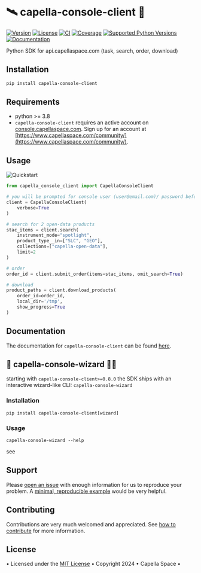 # 🛰️ capella-console-client 🐐

[![Version](https://img.shields.io/pypi/v/capella-console-client.svg)](https://pypi.org/project/capella-console-client/)
[![License](https://img.shields.io/pypi/l/capella-console-client.svg)](#)
[![CI](https://github.com/capellaspace/console-client/workflows/CI/badge.svg)](#)
[![Coverage](https://coveralls.io/repos/github/capellaspace/console-client/badge.svg?branch=main)](https://coveralls.io/github/capellaspace/console-client)
[![Supported Python Versions](https://img.shields.io/pypi/pyversions/capella-console-client.svg)](https://pypi.org/project/capella-console-client/)
[![Documentation](https://readthedocs.org/projects/capella-console-client/badge/?version=main)](https://capella-console-client.readthedocs.io)

Python SDK for api.capellaspace.com (task, search, order, download)


## Installation

```bash
pip install capella-console-client
```

## Requirements

* python >= 3.8
* `capella-console-client` requires an active account on [console.capellaspace.com](https://console.capellaspace.com/). Sign up for an account at [https://www.capellaspace.com/community/](https://www.capellaspace.com/community/).


## Usage

![Quickstart](docs/images/quickstart.gif)

```python
from capella_console_client import CapellaConsoleClient

# you will be prompted for console user (user@email.com)/ password before authenticating
client = CapellaConsoleClient(
    verbose=True
)

# search for 2 open-data products
stac_items = client.search(
    instrument_mode="spotlight",
    product_type__in=["SLC", "GEO"],
    collections=["capella-open-data"],
    limit=2
)

# order
order_id = client.submit_order(items=stac_items, omit_search=True)

# download
product_paths = client.download_products(
    order_id=order_id,
    local_dir='/tmp',
    show_progress=True
)
```


## Documentation

The documentation for `capella-console-client` can be found [here](https://capella-console-client.readthedocs.io).

## 🧙‍ capella-console-wizard 🧙‍♂️
starting with `capella-console-client>=0.8.0` the SDK ships with an interactive wizard-like CLI: `capella-console-wizard`

### Installation
```
pip install capella-console-client[wizard]
```

### Usage
```
capella-console-wizard --help
```

see


## Support

Please [open an issue](https://github.com/capellaspace/console-client/issues/new)
with enough information for us to reproduce your problem.
A [minimal, reproducible example](https://stackoverflow.com/help/minimal-reproducible-example)
would be very helpful.

## Contributing

Contributions are very much welcomed and appreciated. See [how to contribute](https://capella-console-client.readthedocs.io/en/main/pages/contributors.html) for more information.


## License
• Licensed under the [MIT License](https://github.com/capellaspace/console-client/blob/master/LICENSE) • Copyright 2024 • Capella Space •
